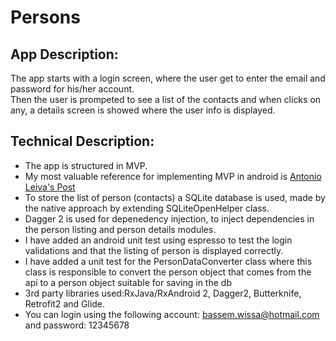 # Persons
## App Description:
The app starts with a login screen, where the user get to enter the email and password for his/her account. </br>
Then the user is prompeted to see a list of the contacts and when clicks on any, a details screen is showed where the user info is displayed.
## Technical Description:
* The app is structured in MVP.
* My most valuable reference for implementing MVP in android is [Antonio Leiva's Post](https://github.com/antoniolg/androidmvp)
* To store the list of person (contacts) a SQLite database is used, made by the native approach by extending SQLiteOpenHelper class.
* Dagger 2 is used for depenedency injection, to inject dependencies in the person listing and person details modules.
* I have added an android unit test using espresso to test the login validations and that the listing of person is displayed correctly.
* I have added a unit test for the PersonDataConverter class where this class is responsible to convert the person object that comes from the api to a person object suitable for saving in the db
* 3rd party libraries used:RxJava/RxAndroid 2, Dagger2, Butterknife, Retrofit2 and Glide.
* You can login using the following account: bassem.wissa@hotmail.com and password: 12345678
